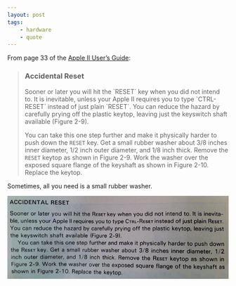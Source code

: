 ```yaml
---
layout: post
tags:
    - hardware
    - quote
---
```


From page 33 of the [Apple II User’s Guide](http://www.librarything.com/work/52052):

> <h3>Accidental Reset</h3>
> Sooner or later you will hit the `RESET` key when you did not intend to. It is inevitable, unless your Apple II requires you to type `CTRL-RESET` instead of just plain `RESET`. You can reduce the hazard by carefully prying off the plastic keytop, leaving just the keyswitch shaft available (Figure 2-9).
>
> You can take this one step further and make it physically harder to push down the `RESET` key. Get a small rubber washer about 3/8 inches inner diameter, 1/2 inch outer diameter, and 1/8 inch thick. Remove the `RESET` keytop as shown in Figure 2-9. Work the washer over the exposed square flange of the keyshaft as shown in Figure 2-10. Replace the keytop.

Sometimes, all you need is a small rubber washer.

![Accidental Reset section of the Apple II User’s Guide](../../../../../content/images/blog/apple-ii-reset-key.png)
